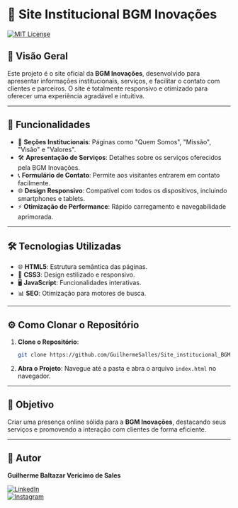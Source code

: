 
# 🌟 Site Institucional BGM Inovações
[![MIT License](https://img.shields.io/badge/License-MIT-blue.svg)](https://github.com/GuilhermeSalles/Site_institucional_BGM_Inovacoes/blob/main/LICENSE)

## 📝 Visão Geral
Este projeto é o site oficial da **BGM Inovações**, desenvolvido para apresentar informações institucionais, serviços, e facilitar o contato com clientes e parceiros. O site é totalmente responsivo e otimizado para oferecer uma experiência agradável e intuitiva.

---

## 🚀 Funcionalidades
- 📄 **Seções Institucionais**: Páginas como "Quem Somos", "Missão", "Visão" e "Valores".
- 🛠️ **Apresentação de Serviços**: Detalhes sobre os serviços oferecidos pela BGM Inovações.
- 📞 **Formulário de Contato**: Permite aos visitantes entrarem em contato facilmente.
- 🌐 **Design Responsivo**: Compatível com todos os dispositivos, incluindo smartphones e tablets.
- ⚡ **Otimização de Performance**: Rápido carregamento e navegabilidade aprimorada.

---

## 🛠️ Tecnologias Utilizadas
- 🌐 **HTML5**: Estrutura semântica das páginas.
- 🎨 **CSS3**: Design estilizado e responsivo.
- 🖥️ **JavaScript**: Funcionalidades interativas.
- 📊 **SEO**: Otimização para motores de busca.

---

## ⚙️ Como Clonar o Repositório
1. **Clone o Repositório**:
   ```bash
   git clone https://github.com/GuilhermeSalles/Site_institucional_BGM_Inovacoes.git
   ```
2. **Abra o Projeto**:
   Navegue até a pasta e abra o arquivo `index.html` no navegador.

---

## 📌 Objetivo
Criar uma presença online sólida para a **BGM Inovações**, destacando seus serviços e promovendo a interação com clientes de forma eficiente.

---

## 👤 Autor
**Guilherme Baltazar Vericimo de Sales**

[![LinkedIn](https://img.shields.io/badge/-LinkedIn-%230077B5?style=for-the-badge&logo=linkedin&logoColor=white)](https://www.linkedin.com/in/guilherme-baltazar-0028361a1)  
[![Instagram](https://img.shields.io/badge/-Instagram-%23E4405F?style=for-the-badge&logo=instagram&logoColor=white)](https://instagram.com/yguilhermeb)
